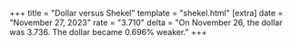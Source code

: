 +++
title = "Dollar versus Shekel"
template = "shekel.html"
[extra]
date = "November 27, 2023"
rate = "3.710"
delta = "On November 26, the dollar was 3.736. The dollar became 0.696% weaker."
+++
